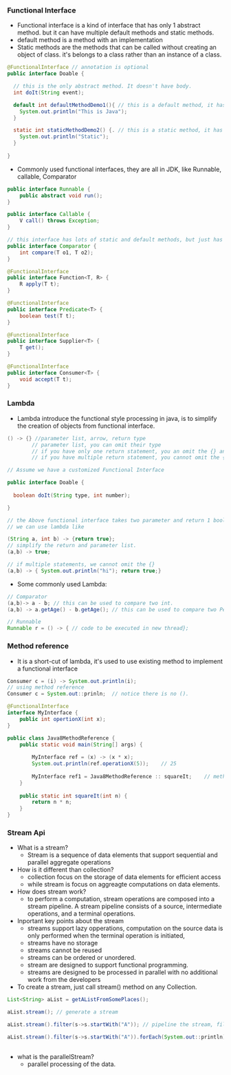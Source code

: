 ### Functional Interface
- Functional interface is a kind of interface that has only 1 abstract method. but it can have multiple default methods and static methods.
- default method is a method with an implementation
- Static methods are the methods that can be called without creating an object of class. it's belongs to a class rather than an instance of a class.
```java
@FunctionalInterface // annotation is optional
public interface Doable {

  // this is the only abstract method. It doesn't have body.
  int doIt(String event);

  default int defaultMethodDemo1(){ // this is a default method, it has body.
    System.out.println("This is Java");
  }

  static int staticMethodDemo2() {. // this is a static method, it has body.
    System.out.println("Static");
  }
  
}

```
- Commonly used functional interfaces, they are all in JDK, like Runnable, callable, Comparator
```java
public interface Runnable {
    public abstract void run();
}

public interface Callable {
    V call() throws Exception;
}

// this interface has lots of static and default methods, but just has 1 abstract method.
public interface Comparator {
    int compare(T o1, T o2);
}

@FunctionalInterface
public interface Function<T, R> {
    R apply(T t);
}

@FunctionalInterface
public interface Predicate<T> {
    boolean test(T t);
}

@FunctionalInterface
public interface Supplier<T> {
    T get();
}

@FunctionalInterface
public interface Consumer<T> {
    void accept(T t);
}
```

### Lambda
- Lambda introduce the functional style processing in java, is to simplify the creation of objects from functional interface.
```java
() -> {} //parameter list, arrow, return type
        // parameter list, you can omit their type
        // if you have only one return statement, you an omit the {} and return keyword
        // if you have multiple return statement, you cannot omit the {}

// Assume we have a customized Functional Interface

public interface Doable {
  
  boolean doIt(String type, int number);

}

// the Above functional interface takes two parameter and return 1 boolean.
// we can use lambda like

(String a, int b) -> {return true};
// simplify the return and parameter list.
(a,b) -> true;

// if multiple statements, we cannot omit the {}
(a,b) -> { System.out.println("hi"); return true;}
```
- Some commonly used Lambda:
```java
// Comparator
(a,b)-> a - b; // this can be used to compare two int.
(a,b) -> a.getAge() - b.getAge(); // this can be used to compare two Person's age

// Runnable
Runnable r = () -> { // code to be executed in new thread};
```
### Method reference
- It is a short-cut of lambda, it's used to use existing method to implement a functional interface
```java
Consumer c = (i) -> System.out.println(i);
// using method reference
Consumer c = System.out::prinln;  // notice there is no ().
```
```java
@FunctionalInterface
interface MyInterface {
    public int opertionX(int x);
}

public class Java8MethodReference {
    public static void main(String[] args) {
    
        MyInterface ref = (x) -> (x * x);
        System.out.println(ref.operationX(5));    // 25
    
        MyInterface ref1 = Java8MethodReference :: squareIt;    // method reference
    }
  
    public static int squareIt(int n) {
        return n * n;
    }
}

```

### Stream Api
- What is a stream?
  - Stream is a sequence of data elements that support sequential and parallel aggregate operations
- How is it different than collection?
  - collection focus on the storage of data elements for efficient access
  - while stream is focus on aggreagte computations on data elements.
- How does stream work?
  - to perform a computation, stream operations are composed into a stream pipeline. A stream pipeline consists of a source, intermediate operations, and a terminal operations.
- Inportant key points about the stream
  - streams support lazy opperations, computation on the source data is only performed when the terminal operation is initiated,
  - streams have no storage
  - streams cannot be reused
  - streams can be ordered or unordered.
  - stream are designed to support functional programming.
  - streams are designed to be processed in parallel with no additional work from the developers
- To create a stream, just call stream() method on any Collection. 
```java
List<String> aList = getAListFromSomePlaces();

aList.stream(); // generate a stream

aList.stream().filter(s->s.startWith("A")); // pipeline the stream, filter out, keep the strings starting with A

aList.stream().filter(s->s.startWith("A")).forEach(System.out::println); // a complete pipeline includes intermediate operation and only 1 termination operation.
 
```
- what is the parallelStream?
  - parallel processing of the data.
